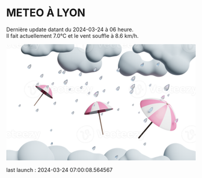 # METEO À LYON

Dernière update datant du 2024-03-24 à 06 heure.  
Il fait actuellement 7.0°C et le vent souffle à 8.6 km/h.      

![](./.github/rain.png)

last launch : 2024-03-24 07:00:08.564567
